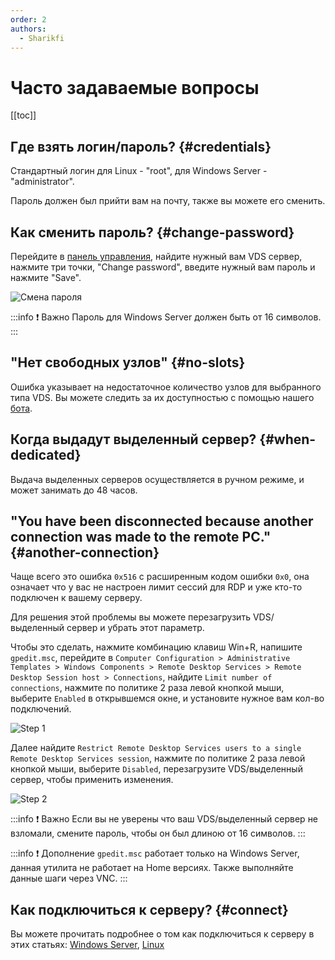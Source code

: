 ```yaml
---
order: 2
authors:
  - Sharikfi
---
```


# Часто задаваемые вопросы

[[toc]]

## Где взять логин/пароль? {#credentials}

Стандартный логин для Linux - "root", для Windows Server - "administrator".

Пароль должен был прийти вам на почту, также вы можете его сменить.

## Как сменить пароль? {#change-password}

Перейдите в [панель управления](https://vm.play2go.cloud), найдите нужный вам VDS сервер, нажмите три точки, "Change password", введите нужный вам пароль и нажмите "Save".

![Смена пароля](/vds/faq/pwd.png)

:::info :exclamation: Важно
Пароль для Windows Server должен быть от 16 символов.
:::

## "Нет свободных узлов" {#no-slots}

Ошибка указывает на недостаточное количество узлов для выбранного типа VDS.
Вы можете следить за их доступностью с помощью нашего [бота](https://t.me/play2gostatus_bot).

## Когда выдадут выделенный сервер? {#when-dedicated}

Выдача выделенных серверов осуществляется в ручном режиме, и может занимать до 48 часов.

## "You have been disconnected because another connection was made to the remote РС." {#another-connection}

Чаще всего это ошибка `0x516` с расширенным кодом ошибки `0x0`, она означает что у вас не настроен лимит сессий для RDP и уже кто-то подключен к вашему серверу.

Для решения этой проблемы вы можете перезагрузить VDS/выделенный сервер и убрать этот параметр.

Чтобы это сделать, нажмите комбинацию клавиш Win+R, напишите `gpedit.msc`, перейдите в `Computer Configuration > Administrative Templates > Windows Components > Remote Desktop Services > Remote Desktop Session host > Connections`, найдите `Limit number of connections`, нажмите по политике 2 раза левой кнопкой мыши, выберите `Enabled` в открывшемся окне, и установите нужное вам кол-во подключений.

![Step 1](/vds/faq/gpedit.png)

Далее найдите `Restrict Remote Desktop Services users to a single Remote Desktop Services session`, нажмите по политике 2 раза левой кнопкой мыши, выберите `Disabled`, перезагрузите VDS/выделенный сервер, чтобы применить изменения.

![Step 2](/vds/faq/rrds.png)

:::info :exclamation: Важно
Если вы не уверены что ваш VDS/выделенный сервер не взломали, смените пароль, чтобы он был длиною от 16 символов.
:::

:::info :exclamation: Дополнение
`gpedit.msc` работает только на Windows Server, данная утилита не работает на Home версиях. Также выполняйте данные шаги через VNC.
:::

## Как подключиться к серверу? {#connect}

Вы можете прочитать подробнее о том как подключиться к серверу в этих статьях: [Windows Server](/vds/rdp), [Linux](/vds/ssh)
